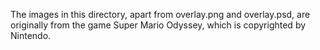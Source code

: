 The images in this directory, apart from overlay.png and overlay.psd, are originally from the game Super Mario Odyssey, which is copyrighted by Nintendo.